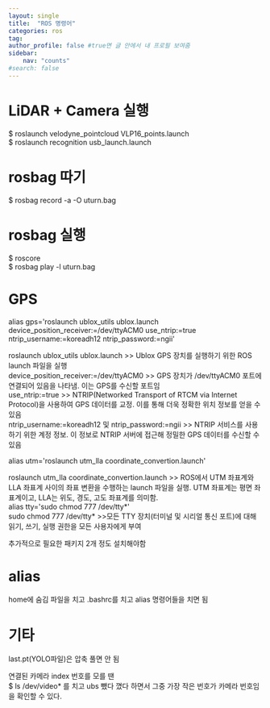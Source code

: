 ```yaml
---
layout: single
title:  "ROS 명령어"
categories: ros
tag: 
author_profile: false #true면 글 안에서 내 프로필 보여줌
sidebar:
    nav: "counts"
#search: false
---
```


# LiDAR + Camera 실행

$ roslaunch velodyne_pointcloud VLP16_points.launch   
$ roslaunch recognition usb_launch.launch   

# rosbag 따기

$ rosbag record -a -O uturn.bag   

# rosbag 실행

$ roscore   
$ rosbag play -l uturn.bag   

# GPS
alias gps='roslaunch ublox_utils ublox.launch device_position_receiver:=/dev/ttyACM0 use_ntrip:=true ntrip_username:=koreadh12 ntrip_password:=ngii'   
   
roslaunch ublox_utils ublox.launch >> Ublox GPS 장치를 실행하기 위한 ROS launch 파일을 실행   
device_position_receiver:=/dev/ttyACM0 >> GPS 장치가 /dev/ttyACM0 포트에 연결되어 있음을 나타냄. 이는 GPS를 수신할 포트임   
use_ntrip:=true  >> NTRIP(Networked Transport of RTCM via Internet Protocol)을 사용하여 GPS 데이터를 교정. 이를 통해 더욱 정확한 위치 정보를 얻을 수 있음   
ntrip_username:=koreadh12 및 ntrip_password:=ngii >> NTRIP 서비스를 사용하기 위한 계정 정보. 이 정보로 NTRIP 서버에 접근해 정밀한 GPS 데이터를 수신할 수 있음   
   
alias utm='roslaunch utm_lla coordinate_convertion.launch'   
   
roslaunch utm_lla coordinate_convertion.launch >> ROS에서 UTM 좌표계와 LLA 좌표계 사이의 좌표 변환을 수행하는 launch 파일을 실행. UTM 좌표계는 평면 좌표계이고, LLA는 위도, 경도, 고도 좌표계를 의미함.   
alias tty='sudo chmod 777 /dev/tty*'   
sudo chmod 777 /dev/tty* >>모든 TTY 장치(터미널 및 시리얼 통신 포트)에 대해 읽기, 쓰기, 실행 권한을 모든 사용자에게 부여   
   
추가적으로 필요한 패키지 2개 정도 설치해야함   

# alias

home에 숨김 파일을 치고 .bashrc를 치고 alias 명령어들을 치면 됨   

# 기타

last.pt(YOLO파일)은 압축 풀면 안 됨   
   
연결된 카메라 index 번호를 모를 땐   
$ ls /dev/video*  를 치고 ubs 뺐다 꼈다 하면서 그중 가장 작은 번호가 카메라 번호임을 확인할 수 있다.    
